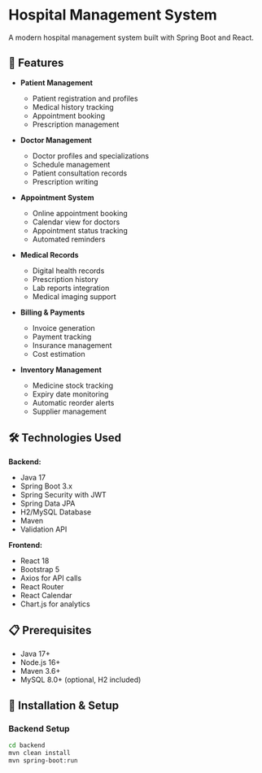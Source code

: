 # Hospital Management System

A modern hospital management system built with Spring Boot and React.

## 🚀 Features

- **Patient Management**
  - Patient registration and profiles
  - Medical history tracking
  - Appointment booking
  - Prescription management

- **Doctor Management**
  - Doctor profiles and specializations
  - Schedule management
  - Patient consultation records
  - Prescription writing

- **Appointment System**
  - Online appointment booking
  - Calendar view for doctors
  - Appointment status tracking
  - Automated reminders

- **Medical Records**
  - Digital health records
  - Prescription history
  - Lab reports integration
  - Medical imaging support

- **Billing & Payments**
  - Invoice generation
  - Payment tracking
  - Insurance management
  - Cost estimation

- **Inventory Management**
  - Medicine stock tracking
  - Expiry date monitoring
  - Automatic reorder alerts
  - Supplier management

## 🛠️ Technologies Used

**Backend:**
- Java 17
- Spring Boot 3.x
- Spring Security with JWT
- Spring Data JPA
- H2/MySQL Database
- Maven
- Validation API

**Frontend:**
- React 18
- Bootstrap 5
- Axios for API calls
- React Router
- React Calendar
- Chart.js for analytics

## 📋 Prerequisites

- Java 17+
- Node.js 16+
- Maven 3.6+
- MySQL 8.0+ (optional, H2 included)

## 🔧 Installation & Setup

### Backend Setup
```bash
cd backend
mvn clean install
mvn spring-boot:run
